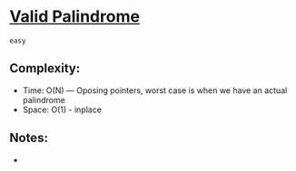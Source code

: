 # [Valid Palindrome](https://leetcode.com/problems/valid-palindrome)
`easy`

## Complexity:  
- Time: O(N) — Oposing pointers, worst case is when we have an actual palindrome
- Space: O(1) - inplace

## Notes:  
- 

